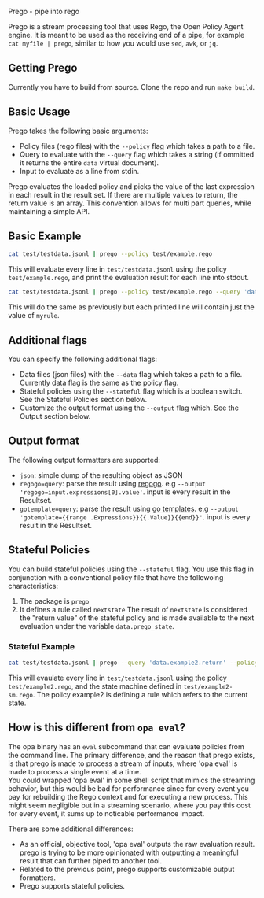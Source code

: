 Prego - pipe into rego

Prego is a stream processing tool that uses Rego, the Open Policy Agent engine. It is meant to be used as the receiving end of a pipe, for example `cat myfile | prego`, similar to how you would use `sed`, `awk`, or `jq`.

## Getting Prego
Currently you have to build from source. Clone the repo and run `make build`.

## Basic Usage

Prego takes the following basic arguments:

- Policy files (rego files) with the `--policy` flag which takes a path to a file.
- Query to evaluate with the `--query` flag which takes a string (if ommitted it returns the entire `data` virtual document).
- Input to evaluate as a line from stdin.

Prego evaluates the loaded policy and picks the value of the last expression in each result in the result set. If there are multiple values to return, the return value is an array. This convention allows for multi part queries, while maintaining a simple API.

## Basic Example

```bash
cat test/testdata.jsonl | prego --policy test/example.rego
```

This will evaluate every line in `test/testdata.jsonl` using the policy `test/example.rego`, and print the evaluation result for each line into stdout.

```bash
cat test/testdata.jsonl | prego --policy test/example.rego --query 'data.example.myrule'
```

This will do the same as previously but each printed line will contain just the value of `myrule`.


## Additional flags
You can specify the following additional flags:

- Data files (json files) with the `--data` flag which takes a path to a file. Currently data flag is the same as the policy flag.
- Stateful policies using the `--stateful` flag which is a boolean switch. See the Stateful Policies section below.
- Customize the output format using the `--output` flag which. See the Output section below.

## Output format

The following output formatters are supported:


- `json`: simple dump of the resulting object as JSON
- `regogo=query`: parse the result using [regogo](https://github.com/itaysk/regogo). e.g `--output 'regogo=input.expressions[0].value'`. input is every result in the Resultset.
-  `gotemplate=query`: parse the result using [go templates](https://golang.org/pkg/text/template/). e.g `--output 'gotemplate={{range .Expressions}}{{.Value}}{{end}}'`. input is every result in the Resultset. 

## Stateful Policies

You can build stateful policies using the `--stateful` flag. You use this flag in conjunction with a conventional policy file that have the followoing characteristics:
1. The package is `prego`
2. It defines a rule called `nextstate`
The result of `nextstate` is considered the "return value" of the stateful policy and is made available to the next evaluation under the variable `data.prego_state`.


### Stateful Example

```bash
cat test/testdata.jsonl | prego --query 'data.example2.return' --policy test/example2.rego --policy test/example2-sm.rego --stateful
```

This will evaulate every line in `test/testdata.jsonl` using the policy `test/example2.rego`, and the state machine defined in `test/example2-sm.rego`. The policy example2 is defining a rule which refers to the current state.

## How is this different from `opa eval`?

The opa binary has an `eval` subcommand that can evaluate policies from the command line. The primary difference, and the reason that prego exists, is that prego is made to process a stream of inputs, where 'opa eval' is made to process a single event at a time.  
You could wrapped 'opa eval' in some shell script that mimics the streaming behavior, but this would be bad for performance since for every event you pay for rebuilding the Rego context and for executing a new process. This might seem negligible but in a streaming scenario, where you pay this cost for every event, it sums up to noticable performance impact.

There are some additional differences:

- As an official, objective tool, 'opa eval' outputs the raw evaluation result. prego is trying to be more opinionated with outputting a meaningful result that can further piped to another tool.
- Related to the previous point, prego supports customizable output formatters.
- Prego supports stateful policies.
